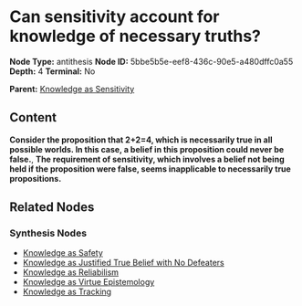 # Can sensitivity account for knowledge of necessary truths?

**Node Type:** antithesis
**Node ID:** 5bbe5b5e-eef8-436c-90e5-a480dffc0a55
**Depth:** 4
**Terminal:** No

**Parent:** [Knowledge as Sensitivity](knowledge-as-sensitivity-synthesis-12209e59-bccf-44ad-b516-1f472469be27.md)

## Content

**Consider the proposition that 2+2=4, which is necessarily true in all possible worlds. In this case, a belief in this proposition could never be false.**, **The requirement of sensitivity, which involves a belief not being held if the proposition were false, seems inapplicable to necessarily true propositions.**

## Related Nodes

### Synthesis Nodes

- [Knowledge as Safety](knowledge-as-safety-synthesis-07d76d3f-ce77-4676-9c40-df25301f8e17.md)
- [Knowledge as Justified True Belief with No Defeaters](knowledge-as-justified-true-belief-with-no-defeaters-synthesis-870ee8e9-cb4d-482e-81a6-1c61b5a8b8a1.md)
- [Knowledge as Reliabilism](knowledge-as-reliabilism-synthesis-085cce8e-da4f-4a82-b0dd-e244b94a0e6e.md)
- [Knowledge as Virtue Epistemology](knowledge-as-virtue-epistemology-synthesis-3c3224c1-a362-4d19-a3b5-6aa34d48b153.md)
- [Knowledge as Tracking](knowledge-as-tracking-synthesis-713f944e-c524-4933-a158-0a0bebbbe123.md)
